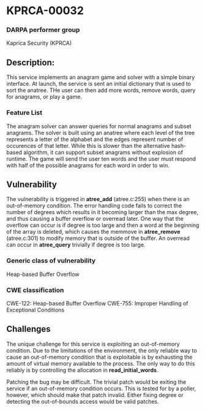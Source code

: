# KPRCA-00032

### DARPA performer group
Kaprica Security (KPRCA)

## Description:

This service implements an anagram game and solver with a simple binary interface. At launch, the service is sent an initial dictionary that is used to sort the anatree. THe user can then add more words, remove words, query for anagrams, or play a game.

### Feature List

The anagram solver can answer queries for normal anagrams and subset anagrams. The solver is built using an anatree where each level of the tree represents a letter of the alphabet and the edges represent number of occurences of that letter. While this is slower than the alternative hash-based algorithm, it can support subset anagrams without explosion of runtime. The game will send the user ten words and the user must respond with half of the possible anagrams for each word in order to win.

## Vulnerability

The vulnerability is triggered in **atree_add** (atree.c:255) when there is an out-of-memory condition. The error handling code fails to correct the number of degrees which results in it becoming larger than the max degree, and thus causing a buffer overflow or overread later. One way that the overflow can occur is if degree is too large and then a word at the beginning of the array is deleted, which causes the memmove in **atree_remove** (atree.c:301) to modify memory that is outside of the buffer. An overread can occur in **atree_query** trivially if degree is too large.

### Generic class of vulnerability
Heap-based Buffer Overflow

### CWE classification
CWE-122: Heap-based Buffer Overflow
CWE-755: Improper Handling of Exceptional Conditions

## Challenges

The unique challenge for this service is exploiting an out-of-memory condition. Due to the limitations of the environment, the only reliable way to cause an out-of-memory condition that is exploitable is by exhausting the amount of virtual memory available to the process. The only way to do this reliably is by controlling the allocation in **read_initial_words**.

Patching the bug may be difficult. The trivial patch would be exiting the service if an out-of-memory condition occurs. This is tested for by a poller, however, which should make that patch invalid. Either fixing degree or detecting the out-of-bounds access would be valid patches.
